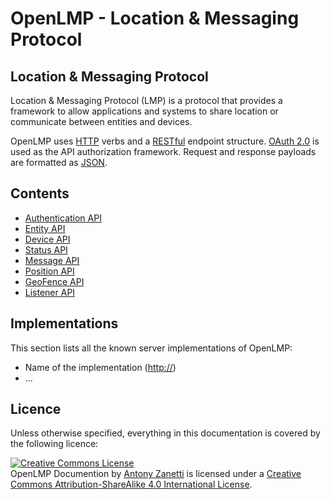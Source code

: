 # OpenLMP - Location & Messaging Protocol

## Location & Messaging Protocol

Location & Messaging Protocol (LMP) is a protocol that provides a framework to allow applications and systems to share location or communicate between entities and devices.

OpenLMP uses [HTTP](http://en.wikipedia.org/wiki/Hypertext_Transfer_Protocol) verbs and a [RESTful](http://en.wikipedia.org/wiki/Representational_state_transfer) endpoint structure. [OAuth 2.0](http://en.wikipedia.org/wiki/OAuth) is used as the API authorization framework. Request and response payloads are formatted as [JSON](http://en.wikipedia.org/wiki/JSON).

## Contents

* [Authentication API](authentication.md)
* [Entity API](entity.md)
* [Device API](device.md)
* [Status API](status.md)
* [Message API](message.md)
* [Position API](position.md)
* [GeoFence API](geofence.md)
* [Listener API](listener.md)

## Implementations

This section lists all the known server implementations of OpenLMP:

* Name of the implementation (<http://>)
* ...

## Licence

Unless otherwise specified, everything in this documentation is covered by the following licence:

<a rel="license" href="http://creativecommons.org/licenses/by-sa/4.0/"><img alt="Creative Commons License" style="border-width:0" src="https://i.creativecommons.org/l/by-sa/4.0/80x15.png" /></a><br /><span xmlns:dct="http://purl.org/dc/terms/" property="dct:title">OpenLMP Documention</span> by <a xmlns:cc="http://creativecommons.org/ns#" href="http://github.com/azanetti" property="cc:attributionName" rel="cc:attributionURL">Antony Zanetti</a> is licensed under a <a rel="license" href="http://creativecommons.org/licenses/by-sa/4.0/">Creative Commons Attribution-ShareAlike 4.0 International License</a>.
